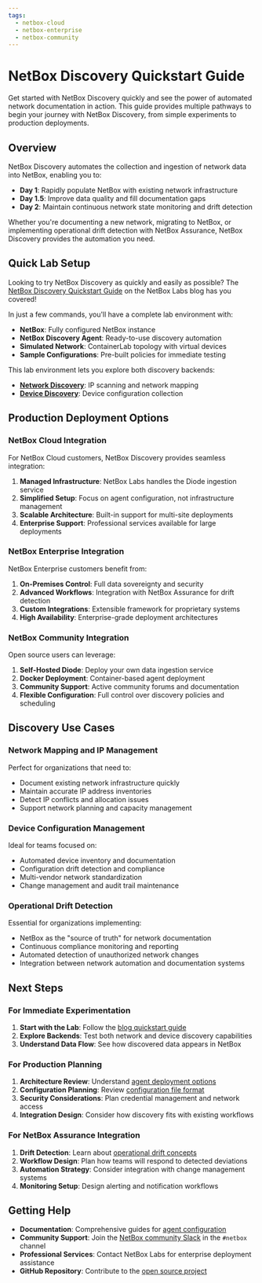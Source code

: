 ```yaml
---
tags:
  - netbox-cloud
  - netbox-enterprise
  - netbox-community
---
```


# NetBox Discovery Quickstart Guide

Get started with NetBox Discovery quickly and see the power of automated network documentation in action. This guide provides multiple pathways to begin your journey with NetBox Discovery, from simple experiments to production deployments.

## Overview

NetBox Discovery automates the collection and ingestion of network data into NetBox, enabling you to:

- **Day 1**: Rapidly populate NetBox with existing network infrastructure
- **Day 1.5**: Improve data quality and fill documentation gaps  
- **Day 2**: Maintain continuous network state monitoring and drift detection

Whether you're documenting a new network, migrating to NetBox, or implementing operational drift detection with NetBox Assurance, NetBox Discovery provides the automation you need.

## Quick Lab Setup

Looking to try NetBox Discovery as quickly and easily as possible? The [NetBox Discovery Quickstart Guide](https://netboxlabs.com/blog/netbox-discovery-quickstart-guide/) on the NetBox Labs blog has you covered! 

In just a few commands, you'll have a complete lab environment with:

- **NetBox**: Fully configured NetBox instance
- **NetBox Discovery Agent**: Ready-to-use discovery automation
- **Simulated Network**: ContainerLab topology with virtual devices
- **Sample Configurations**: Pre-built policies for immediate testing

This lab environment lets you explore both discovery backends:

- **[Network Discovery](agent/network_discovery.md)**: IP scanning and network mapping
- **[Device Discovery](agent/device_discovery.md)**: Device configuration collection

## Production Deployment Options

### NetBox Cloud Integration
For NetBox Cloud customers, NetBox Discovery provides seamless integration:

1. **Managed Infrastructure**: NetBox Labs handles the Diode ingestion service
2. **Simplified Setup**: Focus on agent configuration, not infrastructure management
3. **Scalable Architecture**: Built-in support for multi-site deployments
4. **Enterprise Support**: Professional services available for large deployments

### NetBox Enterprise Integration  
NetBox Enterprise customers benefit from:

1. **On-Premises Control**: Full data sovereignty and security
2. **Advanced Workflows**: Integration with NetBox Assurance for drift detection
3. **Custom Integrations**: Extensible framework for proprietary systems
4. **High Availability**: Enterprise-grade deployment architectures

### NetBox Community Integration
Open source users can leverage:

1. **Self-Hosted Diode**: Deploy your own data ingestion service
2. **Docker Deployment**: Container-based agent deployment
3. **Community Support**: Active community forums and documentation
4. **Flexible Configuration**: Full control over discovery policies and scheduling

## Discovery Use Cases

### Network Mapping and IP Management
Perfect for organizations that need to:
- Document existing network infrastructure quickly
- Maintain accurate IP address inventories
- Detect IP conflicts and allocation issues
- Support network planning and capacity management

### Device Configuration Management
Ideal for teams focused on:
- Automated device inventory and documentation
- Configuration drift detection and compliance
- Multi-vendor network standardization
- Change management and audit trail maintenance

### Operational Drift Detection
Essential for organizations implementing:
- NetBox as the "source of truth" for network documentation
- Continuous compliance monitoring and reporting
- Automated detection of unauthorized network changes
- Integration between network automation and documentation systems

## Next Steps

### For Immediate Experimentation
1. **Start with the Lab**: Follow the [blog quickstart guide](https://netboxlabs.com/blog/netbox-discovery-quickstart-guide/)
2. **Explore Backends**: Test both network and device discovery capabilities
3. **Understand Data Flow**: See how discovered data appears in NetBox

### For Production Planning
1. **Architecture Review**: Understand [agent deployment options](agent/index.md)
2. **Configuration Planning**: Review [configuration file format](agent/configuration-file.md)
3. **Security Considerations**: Plan credential management and network access
4. **Integration Design**: Consider how discovery fits with existing workflows

### For NetBox Assurance Integration
1. **Drift Detection**: Learn about [operational drift concepts](../netbox-assurance/index.md)
2. **Workflow Design**: Plan how teams will respond to detected deviations
3. **Automation Strategy**: Consider integration with change management systems
4. **Monitoring Setup**: Design alerting and notification workflows

## Getting Help

- **Documentation**: Comprehensive guides for [agent configuration](agent/configuration-file.md)
- **Community Support**: Join the [NetBox community Slack](https://netdev.chat/) in the `#netbox` channel
- **Professional Services**: Contact NetBox Labs for enterprise deployment assistance
- **GitHub Repository**: Contribute to the [open source project](https://github.com/netboxlabs/orb-agent)